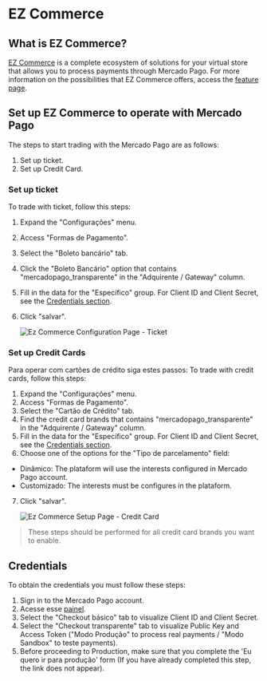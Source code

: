 # EZ Commerce

## What is EZ Commerce?

[EZ Commerce](https://www.ezcommerce.com.br/) is a complete ecosystem of solutions for your virtual store that allows you to process payments through Mercado Pago.
For more information on the possibilities that EZ Commerce offers, access the [feature page](https://www.ezcommerce.com.br/plataforma/recursos-de-ecommerce/).

## Set up EZ Commerce to operate with Mercado Pago

The steps to start trading with the Mercado Pago are as follows:

1. Set up ticket.
2. Set up Credit Card.

### Set up ticket

To trade with ticket, follow this steps:

1. Expand the "Configurações" menu.
2. Access "Formas de Pagamento".
3. Select the "Boleto bancário" tab.
4. Click the "Boleto Bancário" option that contains "mercadopago_transparente" in the "Adquirente / Gateway" column.
5. Fill in the data for the "Específico" group. For Client ID and Client Secret, see the [Credentials section](#bookmark_credentials).
6. Click "salvar".

    ![Ez Commerce Configuration Page - Ticket](/images/ezcommerce-ticket-1.gif)

### Set up Credit Cards

Para operar com cartões de crédito siga estes passos:
To trade with credit cards, follow this steps:

1. Expand the "Configurações" menu.
2. Access "Formas de Pagamento".
3. Select the "Cartão de Crédito" tab.
4. Find the credit card brands that contains "mercadopago_transparente" in the "Adquirente / Gateway" column.
5. Fill in the data for the "Específico" group. For Client ID and Client Secret, see the [Credentials section](#bookmark_credentials).
6. Choose one of the options for the "Tipo de parcelamento" field:
- Dinâmico: The plataform will use the interests configured in Mercado Pago account.
- Customizado: The interests must be configures in the plataform.
7. Click "salvar".

    ![Ez Commerce Setup Page - Credit Card](/images/ezcommerce-credit-card-1.gif)

>These steps should be performed for all credit card brands you want to enable.

## Credentials

To obtain the credentials you must follow these steps:

1. Sign in to the Mercado Pago account.
2. Acesse esse [painel](https://www.mercadolibre.com/jms/[FAKER][GLOBALIZE][SITE_ID]/lgz/login?platform_id=mp&go=https://www.mercadopago.com/mla/account/credentials).
3. Select the "Checkout básico" tab to visualize Client ID and Client Secret.
4. Select the "Checkout transparente" tab to visualize Public Key and Access Token ("Modo Produção" to process real payments / "Modo Sandbox" to teste payments).
5. Before proceeding to Production, make sure that you complete the 'Eu quero ir para produção' form (If you have already completed this step, the link does not appear).
